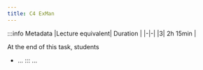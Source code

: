 ```yaml
---
title: C4 ExMan
---
```


:::info Metadata
|Lecture equivalent| Duration |
|-|-|
|3| 2h 15min |

At the end of this task, students

* ...
:::
...